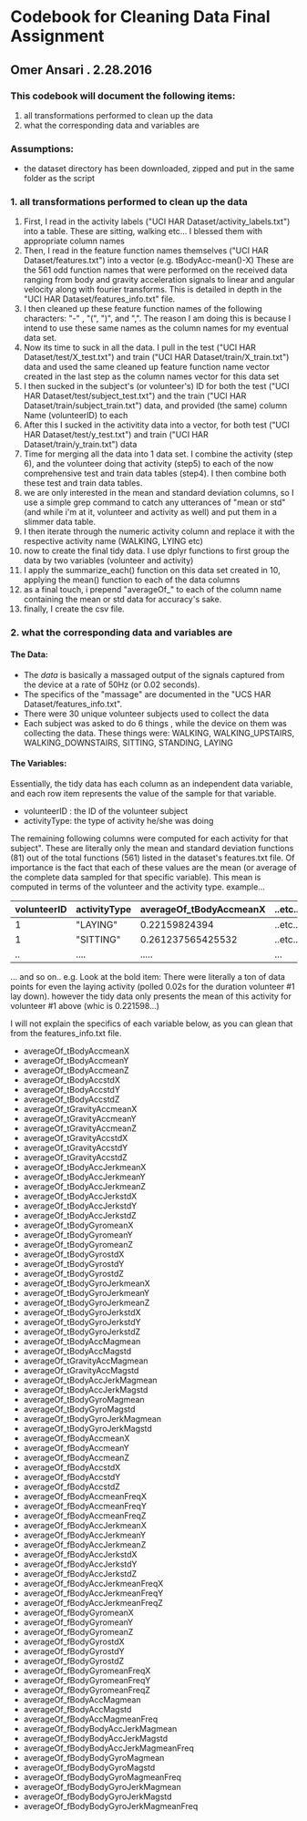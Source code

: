 # Codebook for Cleaning Data Final Assignment
## Omer Ansari . 2.28.2016

### This codebook will document the following items:
  1. all transformations performed to clean up the data
  2. what the corresponding data and variables are

### Assumptions:
* the dataset directory has been downloaded, zipped and put in the same folder as the script



### 1. all transformations performed to clean up the data
1. First, I read in the activity labels ("UCI HAR Dataset/activity_labels.txt") into a table. These are sitting, walking etc... I blessed them with appropriate column names
2. Then, I read in the feature function names themselves ("UCI HAR Dataset/features.txt") into a vector (e.g. tBodyAcc-mean()-X)  These are the 561 odd function names that were performed on the received data ranging from body and gravity acceleration signals to linear and angular velocity along with fourier transforms. This is detailed in depth in the "UCI HAR Dataset/features_info.txt" file.
3. I then cleaned up these feature function names of the following characters: "-" , "(", ")", and ",". The reason I am doing this is because I intend to use these same names as the column names for my eventual data set.
4. Now its time to suck in all the data. I pull in the test ("UCI HAR Dataset/test/X_test.txt") and train ("UCI HAR Dataset/train/X_train.txt") data and used the same cleaned up feature function name vector created in the last step as the column names vector for this data set
5. I then sucked in the subject's (or volunteer's) ID for both the test ("UCI HAR Dataset/test/subject_test.txt") and the train ("UCI HAR Dataset/train/subject_train.txt") data, and provided (the same) column Name (volunteerID) to each
6. After this I sucked in the activitity data into a vector, for both test ("UCI HAR Dataset/test/y_test.txt") and train ("UCI HAR Dataset/train/y_train.txt") data
7.  Time for merging all the data into 1 data set. I combine the activity (step 6), and the volunteer doing that activity (step5) to each of the now comprehensive test and train data tables (step4). I then combine both these test and train data tables.
8.  we are only interested in the mean and standard deviation columns, so I use a simple grep command to catch any utterances of "mean or std" (and while i'm at it, volunteer and activity as well) and put them in a slimmer data table.
9.  I then iterate through the numeric activity column and replace it with the respective activity name (WALKING, LYING etc) 
10.  now to create the final tidy data. I use dplyr functions to first group the data by two variables (volunteer and activity)
11.  I apply the summarize_each() function on this data set created in 10, applying the mean() function to each of the data columns
12.  as a final touch, i prepend "averageOf_" to each of the column name containing the mean or std data for accuracy's sake.
13.  finally, I create the csv file.

### 2. what the corresponding data and variables are
#### The Data:
* The *data* is basically a massaged output of the signals captured from the device at a rate of 50Hz (or 0.02 seconds). 
* The specifics of the "massage" are documented in the "UCS HAR Dataset/features_info.txt".
* There were 30 unique volunteer subjects used to collect the data
* Each subject was asked to do 6 things , while the device on them was collecting the data. These things were: WALKING, WALKING_UPSTAIRS, WALKING_DOWNSTAIRS, SITTING, STANDING, LAYING

#### The Variables:
Essentially, the tidy data has each column as an independent data variable, and each row item represents the value of the sample for that variable.

* volunteerID : the ID of the volunteer subject
* activityType: the type of activity he/she was doing

The remaining following columns were computed for each activity for that subject". These are literally only the mean and standard deviation functions (81) out of the total functions (561) listed in the dataset's features.txt file. 
Of importance is the fact that each of these values are the mean (or average of the complete data sampled for that specific variable). This mean is computed in terms of the volunteer and the activity type. example...

| volunteerID   | activityType | averageOf_tBodyAccmeanX | ..etc... |
| ------------- | ------------- | ------------- |  -------------
| 1  | "LAYING"   | 0.22159824394  | ..etc... |
| 1  | "SITTING"  | 0.261237565425532  | ..etc... |
| .. | .... | ..... | ...|
... and so on..
e.g. Look at the bold item: There were literally a ton of data points for even the laying activity (polled 0.02s for the duration  volunteer #1 lay down). however the tidy data only presents the mean of this activity for volunteer #1 above (whic is 0.221598...)

I will not explain the specifics of each variable below, as you can glean that from the features_info.txt file.

* averageOf_tBodyAccmeanX
* averageOf_tBodyAccmeanY
* averageOf_tBodyAccmeanZ
* averageOf_tBodyAccstdX
* averageOf_tBodyAccstdY
* averageOf_tBodyAccstdZ
* averageOf_tGravityAccmeanX
* averageOf_tGravityAccmeanY
* averageOf_tGravityAccmeanZ
* averageOf_tGravityAccstdX
* averageOf_tGravityAccstdY
* averageOf_tGravityAccstdZ
* averageOf_tBodyAccJerkmeanX
* averageOf_tBodyAccJerkmeanY
* averageOf_tBodyAccJerkmeanZ
* averageOf_tBodyAccJerkstdX
* averageOf_tBodyAccJerkstdY
* averageOf_tBodyAccJerkstdZ
* averageOf_tBodyGyromeanX
* averageOf_tBodyGyromeanY
* averageOf_tBodyGyromeanZ
* averageOf_tBodyGyrostdX
* averageOf_tBodyGyrostdY
* averageOf_tBodyGyrostdZ
* averageOf_tBodyGyroJerkmeanX
* averageOf_tBodyGyroJerkmeanY
* averageOf_tBodyGyroJerkmeanZ
* averageOf_tBodyGyroJerkstdX
* averageOf_tBodyGyroJerkstdY
* averageOf_tBodyGyroJerkstdZ
* averageOf_tBodyAccMagmean
* averageOf_tBodyAccMagstd
* averageOf_tGravityAccMagmean
* averageOf_tGravityAccMagstd
* averageOf_tBodyAccJerkMagmean
* averageOf_tBodyAccJerkMagstd
* averageOf_tBodyGyroMagmean
* averageOf_tBodyGyroMagstd
* averageOf_tBodyGyroJerkMagmean
* averageOf_tBodyGyroJerkMagstd
* averageOf_fBodyAccmeanX
* averageOf_fBodyAccmeanY
* averageOf_fBodyAccmeanZ
* averageOf_fBodyAccstdX
* averageOf_fBodyAccstdY
* averageOf_fBodyAccstdZ
* averageOf_fBodyAccmeanFreqX
* averageOf_fBodyAccmeanFreqY
* averageOf_fBodyAccmeanFreqZ
* averageOf_fBodyAccJerkmeanX
* averageOf_fBodyAccJerkmeanY
* averageOf_fBodyAccJerkmeanZ
* averageOf_fBodyAccJerkstdX
* averageOf_fBodyAccJerkstdY
* averageOf_fBodyAccJerkstdZ
* averageOf_fBodyAccJerkmeanFreqX
* averageOf_fBodyAccJerkmeanFreqY
* averageOf_fBodyAccJerkmeanFreqZ
* averageOf_fBodyGyromeanX
* averageOf_fBodyGyromeanY
* averageOf_fBodyGyromeanZ
* averageOf_fBodyGyrostdX
* averageOf_fBodyGyrostdY
* averageOf_fBodyGyrostdZ
* averageOf_fBodyGyromeanFreqX
* averageOf_fBodyGyromeanFreqY
* averageOf_fBodyGyromeanFreqZ
* averageOf_fBodyAccMagmean
* averageOf_fBodyAccMagstd
* averageOf_fBodyAccMagmeanFreq
* averageOf_fBodyBodyAccJerkMagmean
* averageOf_fBodyBodyAccJerkMagstd
* averageOf_fBodyBodyAccJerkMagmeanFreq
* averageOf_fBodyBodyGyroMagmean
* averageOf_fBodyBodyGyroMagstd
* averageOf_fBodyBodyGyroMagmeanFreq
* averageOf_fBodyBodyGyroJerkMagmean
* averageOf_fBodyBodyGyroJerkMagstd
* averageOf_fBodyBodyGyroJerkMagmeanFreq
